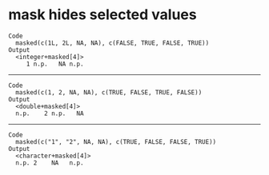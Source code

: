 # mask hides selected values

    Code
      masked(c(1L, 2L, NA, NA), c(FALSE, TRUE, FALSE, TRUE))
    Output
      <integer+masked[4]>
         1 n.p.   NA n.p.

---

    Code
      masked(c(1, 2, NA, NA), c(TRUE, FALSE, TRUE, FALSE))
    Output
      <double+masked[4]>
      n.p.    2 n.p.   NA

---

    Code
      masked(c("1", "2", NA, NA), c(TRUE, FALSE, FALSE, TRUE))
    Output
      <character+masked[4]>
      n.p. 2    NA   n.p.

